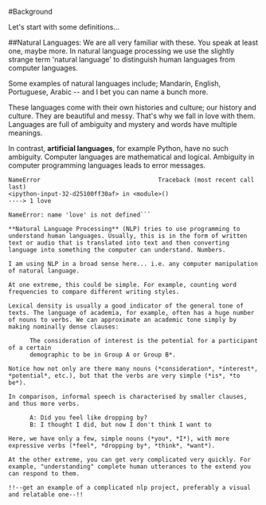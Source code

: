 #Background

Let's start with some definitions...

##Natural Languages:
We are all very familiar with these. You speak at least one, maybe more. In natural language processing we use the slightly strange term 'natural language' to distinguish human languages from computer languages. 

Some examples of natural languages include; Mandarin, English, Portuguese, Arabic -- and I bet you can name a bunch more. 

These languages come with their own histories and culture; our history and culture. They are beautiful and messy. That's why we fall in love with them. Languages are full of ambiguity and mystery and words have multiple meanings.  


In contrast, **artificial languages**, for example Python, have no such ambiguity. Computer languages are mathematical and logical. Ambiguity in computer programming languages leads to error messages. 

```---------------------------------------------------------------------------
NameError                                 Traceback (most recent call last)
<ipython-input-32-d25100ff30af> in <module>()
----> 1 love

NameError: name 'love' is not defined```

**Natural Language Processing** (NLP) tries to use programming to understand human languages. Usually, this is in the form of written text or audio that is translated into text and then converting language into something the computer can understand. Numbers.  

I am using NLP in a broad sense here... i.e. any computer manipulation of natural language. 

At one extreme, this could be simple. For example, counting word frequencies to compare different writing styles. 

Lexical density is usually a good indicator of the general tone of texts. The language of academia, for example, often has a huge number of nouns to verbs. We can approximate an academic tone simply by making nominally dense clauses: 

      The consideration of interest is the potential for a participant of a certain 
      demographic to be in Group A or Group B*.

Notice how not only are there many nouns (*consideration*, *interest*, *potential*, etc.), but that the verbs are very simple (*is*, *to be*).

In comparison, informal speech is characterised by smaller clauses, and thus more verbs.

      A: Did you feel like dropping by?
      B: I thought I did, but now I don't think I want to

Here, we have only a few, simple nouns (*you*, *I*), with more expressive verbs (*feel*, *dropping by*, *think*, *want*).

At the other extreme, you can get very complicated very quickly. For example, "understanding" complete human utterances to the extend you can respond to them.

!!--get an example of a complicated nlp project, preferably a visual and relatable one--!!



